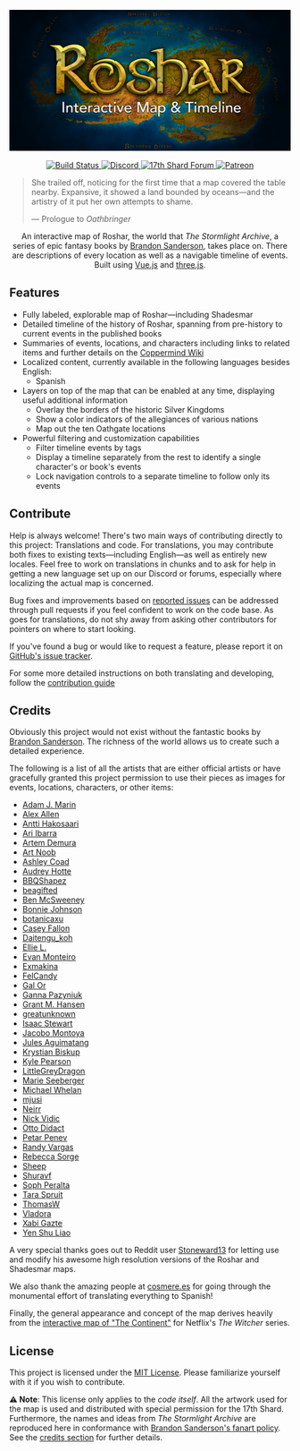 <p align="center">
  <a href="https://roshar-map.paleo.dev" title="Visit Site">
    <img src="docs/logo.png" alt="Logo showing map of Roshar in the background with the title 'Roshar' and subtitle 'Interactive Map & Timeline' overlayed" />
  </a>
</p>
<p align="center">
  <a href="https://github.com/Palanaeum/roshar-map/actions?query=workflow%3APages" title="Build workflow">
    <img src="https://github.com/Palanaeum/roshar-map/workflows/Pages/badge.svg" alt="Build Status" />
  </a>
  <a href="https://discord.com/invite/wq6WfC?utm_source=Github&utm_medium=Badge" title="Join Discord">
    <img src="https://img.shields.io/discord/304777819936784385?color=%237289da&label=Join&logo=discord&logoColor=white&labelColor=%23697ec4" alt="Discord" />
  </a>
  <a href="https://17thshard.com" title="Forums">
    <img src="https://img.shields.io/static/v1?color=%2374c5dc&label=&logo=data%3Aimage%2Fsvg%2Bxml%3Bbase64%2CPHN2ZyB4bWxucz0iaHR0cDovL3d3dy53My5vcmcvMjAwMC9zdmciIHZpZXdCb3g9IjAgMCAyNCAyNCI%2BPHBhdGggZD0iTTIsMjQsNy4zNiwxMS4yNThsNi41NTEtNi4zNDVMMjIsMFYuODE5bC0yLjA4NCw2LjE0WiIgZmlsbD0iI2ZmZiIvPjwvc3ZnPg%3D%3D&labelColor=%23162B45&message=Forums" alt="17th Shard Forum" />
  </a>
  <a href="https://www.patreon.com/17thshard" title="Support on Patreon">
    <img src="https://img.shields.io/static/v1?labelColor=%23F96854&label=&logo=patreon&logoColor=white&color=%23052d49&message=Support%20us" alt="Patreon" />
  </a>
</p>

> She trailed off, noticing for the first time that a map covered the table nearby. Expansive, it showed a land bounded by oceans—and the artistry of it put her own attempts to shame.
> 
> — Prologue to <em>Oathbringer</em>

<p align="center">
  An interactive map of Roshar, the world that <em>The Stormlight Archive</em>, a series of epic fantasy books by <a href="https://brandonsanderson.com">Brandon Sanderson</a>, takes place on. There are descriptions of every location as well as a navigable timeline of events. Built using <a href="https://vuejs.org/">Vue.js</a> and <a href="https://threejs.org/">three.js</a>.
</p>

## Features

 * Fully labeled, explorable map of Roshar—including Shadesmar
 * Detailed timeline of the history of Roshar, spanning from pre-history to current events in the published books
 * Summaries of events, locations, and characters including links to related items and further details on the [Coppermind Wiki](https://coppermind.net)
 * Localized content, currently available in the following languages besides English:
   * Spanish
 * Layers on top of the map that can be enabled at any time, displaying useful additional information
   * Overlay the borders of the historic Silver Kingdoms
   * Show a color indicators of the allegiances of various nations
   * Map out the ten Oathgate locations
 * Powerful filtering and customization capabilities
   * Filter timeline events by tags
   * Display a timeline separately from the rest to identify a single character's or book's events
   * Lock navigation controls to a separate timeline to follow only its events

## Contribute

Help is always welcome! There's two main ways of contributing directly to this project: Translations and code. For translations, you may contribute both fixes to existing texts—including English—as well as entirely new locales. Feel free to work on translations in chunks and to ask for help in getting a new language set up on our Discord or forums, especially where localizing the actual map is concerned.

Bug fixes and improvements based on [reported issues](https://github.com/Palanaeum/roshar-map/issues) can be addressed through pull requests if you feel confident to work on the code base. As goes for translations, do not shy away from asking other contributors for pointers on where to start looking.

If you've found a bug or would like to request a feature, please report it on [GitHub's issue tracker](https://github.com/Palanaeum/roshar-map/issues).

For some more detailed instructions on both translating and developing, follow the [contribution guide](CONTRIBUTING.md)

## Credits

Obviously this project would not exist without the fantastic books by [Brandon Sanderson](https://brandonsanderson.com). The richness of the world allows us to create such a detailed experience.

The following is a list of all the artists that are either official artists or have gracefully granted this project permission to use their pieces as images for events, locations, characters, or other items:

 * [Adam J. Marin](https://imgur.com/gallery/Bw2k31X)
 * [Alex Allen](https://coppermind.net/wiki/Coppermind:Artists/Alex_Allen)
 * [Antti Hakosaari](https://coppermind.net/wiki/Coppermind:Artists/Antti_Hakosaari)
 * [Ari Ibarra](https://coppermind.net/wiki/Coppermind:Artists/Ari_Ibarra)
 * [Artem Demura](https://coppermind.net/wiki/Coppermind:Artists/Artem_Demura)
 * [Art Noob](https://coppermind.net/wiki/Coppermind:Artists/Art_Noob)
 * [Ashley Coad](https://coppermind.net/wiki/Coppermind:Artists/Ashley_Coad)
 * [Audrey Hotte](https://coppermind.net/wiki/Coppermind:Artists/Audrey_Hotte)
 * [BBQShapez](https://coppermind.net/wiki/Coppermind:Artists/BBQShapez)
 * [beagifted](https://www.deviantart.com/beagifted/art/The-Way-of-Kings-Excerpt-Illustration-826870710)
 * [Ben McSweeney](https://coppermind.net/wiki/Coppermind:Artists/Ben_McSweeney)
 * [Bonnie Johnson](https://coppermind.net/wiki/Coppermind:Artists/Bonnie_Johnson)
 * [botanicaxu](https://coppermind.net/wiki/Coppermind:Artists/botanicaxu)
 * [Casey Fallon](https://coppermind.net/wiki/Coppermind:Artists/Casey_Fallon)
 * [Daitengu_koh](https://www.reddit.com/r/Stormlight_Archive/comments/do31o9/kholinar_illustration/)
 * [Ellie L.](https://coppermind.net/wiki/Coppermind:Artists/Ellie_L.)
 * [Evan Monteiro](https://coppermind.net/wiki/Coppermind:Artists/Evan_Monteiro)
 * [Exmakina](https://coppermind.net/wiki/Coppermind:Artists/Exmakina)
 * [FelCandy](https://coppermind.net/wiki/Coppermind:Artists/FelCandy)
 * [Gal Or](https://coppermind.net/wiki/File:Darkeyes_by_Gal_Or.jpg)
 * [Ganna Pazyniuk ](https://coppermind.net/wiki/Coppermind:Artists/AnnDR)
 * [Grant M. Hansen](https://coppermind.net/wiki/Coppermind:Artists/Grant_M._Hansen)
 * [greatunknown](https://www.deviantart.com/greatunknown/art/The-Rift-721567537)
 * [Isaac Stewart](https://coppermind.net/wiki/Isaac_Stewart)
 * [Jacobo Montoya](https://coppermind.net/wiki/Coppermind:Artists/Jacobo_Montoya)
 * [Jules Aguimatang](https://coppermind.net/wiki/Coppermind:Artists/Jules_Aguimatang)
 * [Krystian Biskup](https://imgur.com/gallery/Bw2k31X)
 * [Kyle Pearson](https://coppermind.net/wiki/Coppermind:Artists/Kyle_Pearson)
 * [LittleGreyDragon](https://coppermind.net/wiki/Coppermind:Artists/LittleGreyDragon)
 * [Marie Seeberger](https://coppermind.net/wiki/Coppermind:Artists/Marie_Seeberger)
 * [Michael Whelan](https://coppermind.net/wiki/Michael_Whelan)
 * [mjusi](https://www.reddit.com/r/Stormlight_Archive/comments/308jyt/wor_boots_please_finished_fanart_210/)
 * [Neirr](https://coppermind.net/wiki/Coppermind:Artists/Neirr)
 * [Nick Vidic](https://coppermind.net/wiki/Coppermind:Artists/Nick_Vidic)
 * [Otto Didact](https://coppermind.net/wiki/User:Otto_didact)
 * [Petar Penev](https://coppermind.net/wiki/Coppermind:Artists/Petar_Penev)
 * [Randy Vargas](https://coppermind.net/wiki/Coppermind:Artists/Randy_Vargas)
 * [Rebecca Sorge](https://coppermind.net/wiki/Coppermind:Artists/Rebecca_Sorge)
 * [Sheep](https://coppermind.net/wiki/Coppermind:Artists/Sheep)
 * [Shuravf](https://coppermind.net/wiki/Coppermind:Artists/Shuravf)
 * [Soph Peralta](https://coppermind.net/wiki/Coppermind:Artists/Soph_Peralta)
 * [Tara Spruit](https://coppermind.net/wiki/Coppermind:Artists/taratjah)
 * [ThomasW](https://coppermind.net/wiki/Coppermind:Artists/ThomasW)
 * [Vladora](https://coppermind.net/wiki/Coppermind:Artists/Vladora)
 * [Xabi Gazte](https://coppermind.net/wiki/Coppermind:Artists/Xabi_Gazte)
 * [Yen Shu Liao](https://coppermind.net/wiki/Coppermind:Artists/Yen_Shu_Liao)

A very special thanks goes out to Reddit user [Stoneward13](https://www.reddit.com/user/Stoneward13) for letting use and modify his awesome high resolution versions of the Roshar and Shadesmar maps.

We also thank the amazing people at [cosmere.es](https://cosmere.es/) for going through the monumental effort of translating everything to Spanish!

Finally, the general appearance and concept of the map derives heavily from the [interactive map of "The Continent"](http://witchernetflix.com/) for Netflix's *The Witcher* series.

## License

This project is licensed under the [MIT License](LICENSE). Please familiarize yourself with it if you wish to contribute.

**⚠️ Note**: This license only applies to the *code itself*. All the artwork used for the map is used and distributed with special permission for the 17th Shard. Furthermore, the names and ideas from *The Stormlight Archive* are reproduced here in conformance with [Brandon Sanderson's fanart policy](https://faq.brandonsanderson.com/knowledge-base/can-i-make-fan-art-or-write-fan-fiction/). See the [credits section](#credits) for further details.
